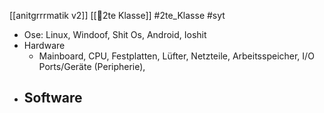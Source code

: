 [[anitgrrrmatik v2]] [[🥲2te Klasse]] #2te_Klasse #syt 

- Ose: Linux, Windoof, Shit Os, Android, Ioshit
- Hardware
	- Mainboard, CPU, Festplatten, Lüfter, Netzteile, Arbeitsspeicher, I/O Ports/Geräte (Peripherie),  
- Software
	- 